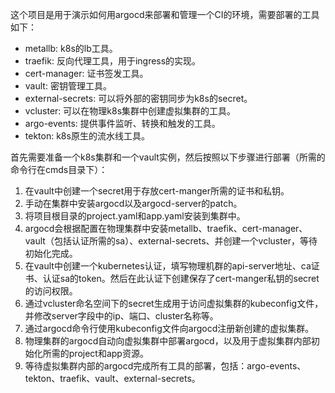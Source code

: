 这个项目是用于演示如何用argocd来部署和管理一个CI的环境，需要部署的工具如下：

- metallb: k8s的lb工具。
- traefik: 反向代理工具，用于ingress的实现。
- cert-manager: 证书签发工具。
- vault: 密钥管理工具。
- external-secrets: 可以将外部的密钥同步为k8s的secret。
- vcluster: 可以在物理k8s集群中创建虚拟集群的工具。
- argo-events: 提供事件监听、转换和触发的工具。
- tekton: k8s原生的流水线工具。

首先需要准备一个k8s集群和一个vault实例，然后按照以下步骤进行部署（所需的命令行在cmds目录下）：

1. 在vault中创建一个secret用于存放cert-manger所需的证书和私钥。
2. 手动在集群中安装argocd以及argocd-server的patch。
3. 将项目根目录的project.yaml和app.yaml安装到集群中。
4. argocd会根据配置在物理集群中安装metallb、traefik、cert-manager、vault（包括认证所需的sa）、external-secrets、并创建一个vcluster，等待初始化完成。
5. 在vault中创建一个kubernetes认证，填写物理机群的api-server地址、ca证书、认证sa的token。然后在此认证下创建保存了cert-manger私钥的secret的访问权限。
6. 通过vcluster命名空间下的secret生成用于访问虚拟集群的kubeconfig文件，并修改server字段中的ip、端口、cluster名称等。
7. 通过argocd命令行使用kubeconfig文件向argocd注册新创建的虚拟集群。
8. 物理集群的argocd自动向虚拟集群中部署argocd，以及用于虚拟集群内部初始化所需的project和app资源。
9. 等待虚拟集群内部的argocd完成所有工具的部署，包括：argo-events、tekton、traefik、vault、external-secrets。